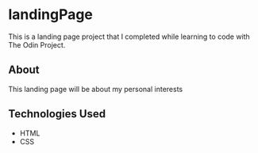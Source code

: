 # landingPage

This is a landing page project that I completed while learning to code with The Odin Project.

## About 
This landing page will be about my personal interests

## Technologies Used
- HTML 
- CSS

